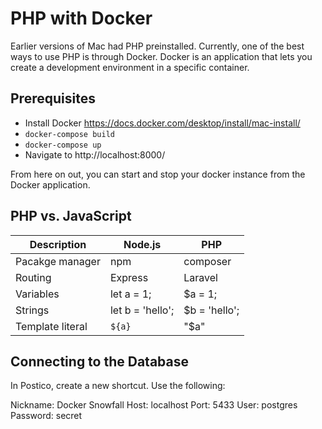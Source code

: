 # PHP with Docker

Earlier versions of Mac had PHP preinstalled. Currently, one of the best ways to use PHP is through Docker. Docker is an application that lets you create a development environment in a specific container.

## Prerequisites

- Install Docker https://docs.docker.com/desktop/install/mac-install/
- `docker-compose build`
- `docker-compose up`
- Navigate to http://localhost:8000/

From here on out, you can start and stop your docker instance from the Docker application.

## PHP vs. JavaScript

| Description | Node.js | PHP |
| ----------- | ------- | --- |
| Pacakge manager | npm | composer |
| Routing | Express | Laravel |
| Variables | let a = 1; | $a = 1; |
| Strings | let b = 'hello'; | $b = 'hello';
| Template literal | `${a}` | "$a" |


## Connecting to the Database

In Postico, create a new shortcut. Use the following:

Nickname: Docker Snowfall
Host: localhost
Port: 5433
User: postgres
Password: secret

